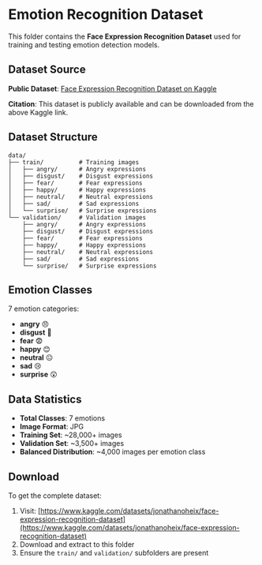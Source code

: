 # Emotion Recognition Dataset

This folder contains the **Face Expression Recognition Dataset** used for training and testing emotion detection models.

## Dataset Source

**Public Dataset**: [Face Expression Recognition Dataset on Kaggle](https://www.kaggle.com/datasets/jonathanoheix/face-expression-recognition-dataset)

**Citation**: This dataset is publicly available and can be downloaded from the above Kaggle link.

## Dataset Structure

```
data/
├── train/          # Training images
│   ├── angry/      # Angry expressions
│   ├── disgust/    # Disgust expressions  
│   ├── fear/       # Fear expressions
│   ├── happy/      # Happy expressions
│   ├── neutral/    # Neutral expressions
│   ├── sad/        # Sad expressions
│   └── surprise/   # Surprise expressions
└── validation/     # Validation images
    ├── angry/      # Angry expressions
    ├── disgust/    # Disgust expressions
    ├── fear/       # Fear expressions
    ├── happy/      # Happy expressions
    ├── neutral/    # Neutral expressions
    ├── sad/        # Sad expressions
    └── surprise/   # Surprise expressions
```

## Emotion Classes

7 emotion categories:
- **angry** 😠
- **disgust** 🤢
- **fear** 😨
- **happy** 😊
- **neutral** 😐
- **sad** 😢
- **surprise** 😲

## Data Statistics

- **Total Classes**: 7 emotions
- **Image Format**: JPG
- **Training Set**: ~28,000+ images
- **Validation Set**: ~3,500+ images
- **Balanced Distribution**: ~4,000 images per emotion class

## Download

To get the complete dataset:
1. Visit: [https://www.kaggle.com/datasets/jonathanoheix/face-expression-recognition-dataset](https://www.kaggle.com/datasets/jonathanoheix/face-expression-recognition-dataset)
2. Download and extract to this folder
3. Ensure the `train/` and `validation/` subfolders are present
